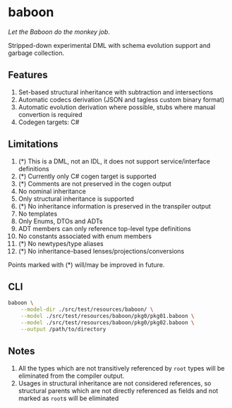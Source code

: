 # baboon

*Let the Baboon do the monkey job*.

Stripped-down experimental DML with schema evolution support and garbage collection.

## Features

1. Set-based structural inheritance with subtraction and intersections
2. Automatic codecs derivation (JSON and tagless custom binary format)
3. Automatic evolution derivation where possible, stubs where manual convertion is required
4. Codegen targets: C#

## Limitations

1. (*) This is a DML, not an IDL, it does not support service/interface definitions
2. (*) Currently only C# cogen target is supported
3. (*) Comments are not preserved in the cogen output
4. No nominal inheritance
5. Only structural inheritance is supported
6. (*) No inheritance information is preserved in the transpiler output
7. No templates
8. Only Enums, DTOs and ADTs
9. ADT members can only reference top-level type definitions
10. No constants associated with enum members
11. (*) No newtypes/type aliases
12. (*) No inheritance-based lenses/projections/conversions

Points marked with (*) will/may be improved in future.

## CLI

```bash
baboon \
    --model-dir ./src/test/resources/baboon/ \
    --model ./src/test/resources/baboon/pkg0/pkg01.baboon \
    --model ./src/test/resources/baboon/pkg0/pkg02.baboon \
    --output /path/to/directory
```

## Notes

1. All the types which are not transitively referenced by `root` types will be eliminated from the compiler output.
2. Usages in structural inheritance are not considered references, so structural parents which are not directly referenced as fields and not marked as `root`s will be eliminated 
